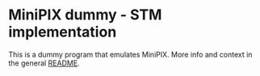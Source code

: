 # MiniPIX dummy - STM implementation

This is a dummy program that emulates MiniPIX.
More info and context in the general [README](../README.md).

